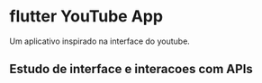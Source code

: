 # flutter YouTube App

Um aplicativo inspirado na interface do youtube.

## Estudo de interface e interacoes com APIs
